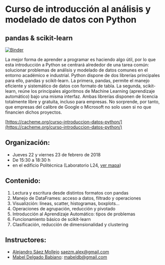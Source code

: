 # Curso de introducción al análisis y modelado de datos con Python

## pandas & scikit-learn 
[![Binder](https://mybinder.org/badge.svg)](https://mybinder.org/v2/gh/CAChemE/python-analisis-modelado-datos/master)

La mejor forma de aprender a programar es haciendo algo útil, por lo que esta introducción a Python se centrará alrededor de una tarea común: solucionar problemas de análisis y modelado de datos comunes en el entorno académico e industrial. Python dispone de dos librerías principales para ello, pandas y scikit-learn. La primera, pandas, permite el manejo eficiente y sistemático de datos con formato de tabla. La segunda, scikit-learn, reúne los principales algoritmos de Machine Learning (aprendizaje automático) bajo una misma interfaz. Ambas librerías disponen de licencia totalmente libre y gratuita, incluso para empresas. No sorprende, por tanto, que empresas del calibre de Google o Microsoft no solo usen si no que financien dichos proyectos.

[https://cacheme.org/curso-introduccion-datos-python/](https://cacheme.org/curso-introduccion-datos-python/)

## Organización:

- Jueves 22 y viernes 23 de febrero de 2018
- De 15:30 a 18:30 h 
- en el edificio Politécnica (Laboratorio L24, [ver mapa](https://www.sigua.ua.es/index.html?id=0016P2002))

## Contenido:

1. Lectura y escritura desde distintos formatos con pandas
2. Manejo de DataFrames: acceso a datos, filtrado y operaciones
3. Visualizción: líneas, scatter, histogramas, boxplots...
4. Operaciones de agrupación, reducción y pivotado
5. Introducción al Aprendizaje Automático: tipos de problemas
6. Funcionamiento básico de scikit-learn
7. Clasificación, reducción de dimensionalidad y clustering

## Instructores:

* [Alejandro Sáez Mollejo](https://www.linkedin.com/in/alejandrosaezm/) saezm.alex@gmail.com
* [Mabel Delgado Babiano](https://www.linkedin.com/in/mabeldelgadob/): mabeldb@gmail.com
